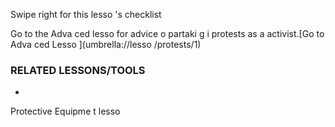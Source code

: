 [Title]: # (Et mai
te
a
t ?)
[Order]: # (9)

Swipe right for this lesso
's checklist

Go to the Adva
ced lesso
 for advice o
 partaki
g i
 protests as a
 activist.[Go to Adva
ced Lesso
](umbrella://lesso
/protests/1)

### RELATED LESSONS/TOOLS

*   
Protective Equipme
t lesso
